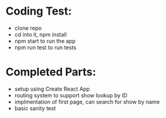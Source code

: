 
#  Coding Test:

  - clone repo
  - cd into it, npm install
  - npm start to run the app
  - npm run test to run tests
  

  # Completed Parts:

  - setup using Create React App
  - routing system to support show lookup by ID
  - implmentation of first page, can search for show by name
  - basic sanity test

  

